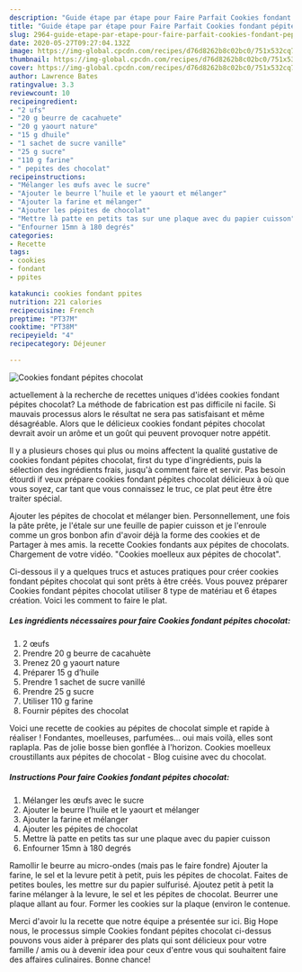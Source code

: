 ```yaml
---
description: "Guide étape par étape pour Faire Parfait Cookies fondant pépites chocolat"
title: "Guide étape par étape pour Faire Parfait Cookies fondant pépites chocolat"
slug: 2964-guide-etape-par-etape-pour-faire-parfait-cookies-fondant-pepites-chocolat
date: 2020-05-27T09:27:04.132Z
image: https://img-global.cpcdn.com/recipes/d76d8262b8c02bc0/751x532cq70/cookies-fondant-pepites-chocolat-photo-principale-de-la-recette.jpg
thumbnail: https://img-global.cpcdn.com/recipes/d76d8262b8c02bc0/751x532cq70/cookies-fondant-pepites-chocolat-photo-principale-de-la-recette.jpg
cover: https://img-global.cpcdn.com/recipes/d76d8262b8c02bc0/751x532cq70/cookies-fondant-pepites-chocolat-photo-principale-de-la-recette.jpg
author: Lawrence Bates
ratingvalue: 3.3
reviewcount: 10
recipeingredient:
- "2 ufs"
- "20 g beurre de cacahuete"
- "20 g yaourt nature"
- "15 g dhuile"
- "1 sachet de sucre vanille"
- "25 g sucre"
- "110 g farine"
- " pepites des chocolat"
recipeinstructions:
- "Mélanger les œufs avec le sucre"
- "Ajouter le beurre l’huile et le yaourt et mélanger"
- "Ajouter la farine et mélanger"
- "Ajouter les pépites de chocolat"
- "Mettre là patte en petits tas sur une plaque avec du papier cuisson"
- "Enfourner 15mn à 180 degrés"
categories:
- Recette
tags:
- cookies
- fondant
- ppites

katakunci: cookies fondant ppites 
nutrition: 221 calories
recipecuisine: French
preptime: "PT37M"
cooktime: "PT38M"
recipeyield: "4"
recipecategory: Déjeuner

---
```



![Cookies fondant pépites chocolat](https://img-global.cpcdn.com/recipes/d76d8262b8c02bc0/751x532cq70/cookies-fondant-pepites-chocolat-photo-principale-de-la-recette.jpg)

actuellement à la recherche de recettes uniques d'idées cookies fondant pépites chocolat? La méthode de fabrication est pas difficile ni facile. Si mauvais processus alors le résultat ne sera pas satisfaisant et même désagréable. Alors que le délicieux cookies fondant pépites chocolat devrait avoir un arôme et un goût qui peuvent provoquer notre appétit.

Il y a plusieurs choses qui plus ou moins affectent la qualité gustative de cookies fondant pépites chocolat, first du type d'ingrédients, puis la sélection des ingrédients frais, jusqu'à comment faire et servir. Pas besoin étourdi if veux prépare cookies fondant pépites chocolat délicieux à où que vous soyez, car tant que vous connaissez le truc, ce plat peut être être traiter spécial.

Ajouter les pépites de chocolat et mélanger bien. Personnellement, une fois la pâte prête, je l&#39;étale sur une feuille de papier cuisson et je l&#39;enroule comme un gros bonbon afin d&#39;avoir déjà la forme des cookies et de Partager à mes amis. la recette Cookies fondants aux pépites de chocolats. Chargement de votre vidéo. &#34;Cookies moelleux aux pépites de chocolat&#34;.


Ci-dessous il y a quelques trucs et astuces pratiques pour créer cookies fondant pépites chocolat qui sont prêts à être créés. Vous pouvez préparer Cookies fondant pépites chocolat utiliser 8 type de matériau et 6 étapes création. Voici les comment to faire le plat.

<!--inarticleads1-->

##### Les ingrédients nécessaires pour faire Cookies fondant pépites chocolat:

1.  2 œufs
1. Prendre 20 g beurre de cacahuète
1. Prenez 20 g yaourt nature
1. Préparer 15 g d’huile
1. Prendre 1 sachet de sucre vanillé
1. Prendre 25 g sucre
1. Utiliser 110 g farine
1. Fournir  pépites des chocolat


Voici une recette de cookies au pépites de chocolat simple et rapide à réaliser ! Fondantes, moelleuses, parfumées… oui mais voilà, elles sont raplapla. Pas de jolie bosse bien gonflée à l&#39;horizon. Cookies moelleux croustillants aux pépites de chocolat - Blog cuisine avec du chocolat. 

<!--inarticleads2-->

##### Instructions Pour faire Cookies fondant pépites chocolat:

1. Mélanger les œufs avec le sucre
1. Ajouter le beurre l’huile et le yaourt et mélanger
1. Ajouter la farine et mélanger
1. Ajouter les pépites de chocolat
1. Mettre là patte en petits tas sur une plaque avec du papier cuisson
1. Enfourner 15mn à 180 degrés


Ramollir le beurre au micro-ondes (mais pas le faire fondre) Ajouter la farine, le sel et la levure petit à petit, puis les pépites de chocolat. Faites de petites boules, les mettre sur du papier sulfurisé. Ajoutez petit à petit la farine mélanger à la levure, le sel et les pépites de chocolat. Beurrer une plaque allant au four. Former les cookies sur la plaque (environ le contenue. 


Merci d'avoir lu la recette que notre équipe a présentée sur ici. Big Hope nous, le processus simple Cookies fondant pépites chocolat ci-dessus pouvons vous aider à préparer des plats qui sont délicieux pour votre famille / amis ou à devenir idea pour ceux d'entre vous qui souhaitent faire des affaires culinaires. Bonne chance!
